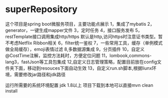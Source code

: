 # superRepository
这个项目是spring boot微服务项目，主要功能点展示
1，集成了mybatis 
2，generator，一键生成mapper文件
3，定时任务
4，接口服务发布
5，restTemplate接口调用集成http/https 默认是http,访问https时注意证书类型。暂不考虑Netflix Ribbon相关
6，filter统一鉴权
7，一些常用工具，缓存（单例模式做全局缓存），emoji表情过滤
8,多数据源集成
9，分页插件
10，自定义@CostTime注解，监控方法耗时，方便定位问题
11，lombook,commons-lang3，fastJson等工具包集成
12,自定义日志管理策略，配置目前放在config文件夹下面，移动到resouces下面自动生效
13，自定义run.sh脚本,根据liunx环境，需要修改jar路径和jdk路径

运行所需要的系统环境配置
jdk 1.8以上
项目下载到本地可以直接mvn clean install


